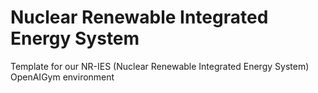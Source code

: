 # Nuclear Renewable Integrated Energy System
Template for our NR-IES (Nuclear Renewable Integrated Energy System) OpenAIGym environment
